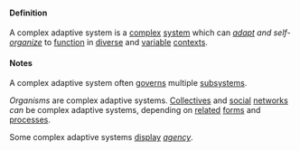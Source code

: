 #### Definition

A complex adaptive system is a [complex](https://github.com/gcassel/Modular-Organization-Terminology/blob/master/terms/complex.md) [system](https://github.com/gcassel/Modular-Organization-Terminology/blob/master/terms/system.md) which can *[adapt](https://github.com/gcassel/Modular-Organization-Terminology/blob/master/terms/adapt.md) and self-[organize](https://github.com/gcassel/Modular-Organization-Terminology/blob/master/terms/organization.md)* to [function](https://github.com/gcassel/Modular-Organization-Terminology/blob/master/terms/function.md) in [diverse](https://github.com/gcassel/Modular-Organization-Terminology/blob/master/terms/diverse.md) and [variable](https://github.com/gcassel/Modular-Organization-Terminology/blob/master/terms/variable.md) [contexts](https://github.com/gcassel/Modular-Organization-Terminology/blob/master/terms/context.md).

#### Notes

A complex adaptive system often [governs](https://github.com/gcassel/Modular-Organization-Terminology/blob/master/terms/govern.md) multiple [subsystems](https://github.com/gcassel/Modular-Organization-Terminology/blob/master/terms/subsystem.md).

*Organisms* are complex adaptive systems.  [Collectives](https://github.com/gcassel/Modular-Organization-Terminology/blob/master/terms/collective.md) and [social](https://github.com/gcassel/Modular-Organization-Terminology/blob/master/terms/social.md) [networks](https://github.com/gcassel/Modular-Organization-Terminology/blob/master/terms/network.md) *can* be complex adaptive systems, depending on [related](https://github.com/gcassel/Modular-Organization-Terminology/blob/master/terms/relate.md) [forms](https://github.com/gcassel/Modular-Organization-Terminology/blob/master/terms/form.md) and [processes](https://github.com/gcassel/Modular-Organization-Terminology/blob/master/terms/process.md).

Some complex adaptive systems [display](https://github.com/gcassel/Modular-Organization-Terminology/blob/master/terms/display.md) *[agency](https://github.com/gcassel/Modular-Organization-Terminology/blob/master/terms/agency.md)*.
